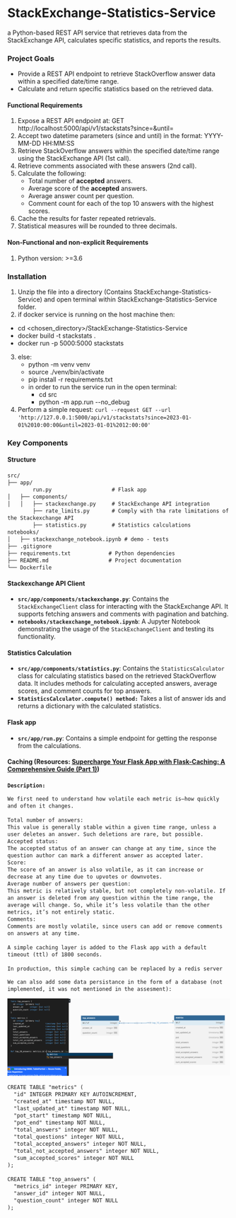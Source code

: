 # StackExchange-Statistics-Service
a Python-based REST API service that retrieves data from the StackExchange API, calculates specific statistics, and reports the results.

### Project Goals
 - Provide a REST API endpoint to retrieve StackOverflow answer data within a specified date/time range.
 - Calculate and return specific statistics based on the retrieved data.

 #### Functional Requirements 
 1. Expose a REST API endpoint at:
GET http://localhost:5000/api/v1/stackstats?since=<datetime>&until=<datetime>
 2. Accept two datetime parameters (since and until) in the format:
YYYY-MM-DD HH:MM:SS
 3. Retrieve StackOverflow answers within the specified date/time range using the StackExchange API (1st call).
 4. Retrieve comments associated with these answers (2nd call).
 5. Calculate the following:
    * Total number of **accepted** answers.
    * Average score of the **accepted** answers.
    * Average answer count per question.
    * Comment count for each of the top 10 answers with the highest scores.
 6. Cache the results for faster repeated retrievals.
 7. Statistical measures will be rounded to three decimals. 
 
  #### Non-Functional and non-explicit Requirements 
  1. Python version: >=3.6
### Installation
 1. Unzip the file into a directory (Contains StackExchange-Statistics-Service) and open terminal within StackExchange-Statistics-Service folder.
 2. if docker service is running on the host machine then:
   - cd <chosen_directory>/StackExchange-Statistics-Service
   - docker build -t stackstats .
   - docker run -p 5000:5000 stackstats
3. else:
   - python -m venv venv
   - source ./venv/bin/activate
   - pip install -r requirements.txt
   - in order to run the service run in the open terminal: 
     - cd src
     - python -m app.run --no_debug
4. Perform a simple request: ```curl --request GET --url 'http://127.0.0.1:5000/api/v1/stackstats?since=2023-01-01%2010:00:00&until=2023-01-01%2012:00:00'```
### Key Components

#### Structure
```aiignore
src/
├── app/
        run.py                   # Flask app
│   ├── components/
│   │   ├── stackexchange.py     # StackExchange API integration
        ├── rate_limits.py       # Comply with tha rate limitations of the Stackexchange API
        ├── statistics.py        # Statistics calculations
notebooks/
│   ├── stackexchange_notebook.ipynb # demo - tests
├── .gitignore
├── requirements.txt            # Python dependencies
├── README.md                   # Project documentation
└── Dockerfile                  
```

#### Stackexchange API Client
- **`src/app/components/stackexchange.py`**: Contains the `StackExchangeClient` class for interacting with the StackExchange API. It supports fetching answers and comments with pagination and batching.
- **`notebooks/stackexchange_notebook.ipynb`**: A Jupyter Notebook demonstrating the usage of the `StackExchangeClient` and testing its functionality.

#### Statistics Calculation
- **`src/app/components/statistics.py`**: Contains the `StatisticsCalculator` class for calculating statistics based on the retrieved StackOverflow data. It includes methods for calculating accepted answers, average scores, and comment counts for top answers.
- **`StatisticsCalculator.compute() method:`** Takes a list of answer ids and returns a dictionary with the calculated statistics.

#### Flask app
- **`src/app/run.py`**: Contains a simple endpoint for getting the response from the calculations.

#### Caching (Resources: [Supercharge Your Flask App with Flask-Caching: A Comprehensive Guide (Part 1)](https://medium.com/@jessicaovabor/supercharge-your-flask-app-with-flask-caching-a-comprehensive-guide-part-1-754d13570449))

**`Description:`**
```aiignore
We first need to understand how volatile each metric is—how quickly and often it changes.

Total number of answers:
This value is generally stable within a given time range, unless a user deletes an answer. Such deletions are rare, but possible.
Accepted status:
The accepted status of an answer can change at any time, since the question author can mark a different answer as accepted later.
Score:
The score of an answer is also volatile, as it can increase or decrease at any time due to upvotes or downvotes.
Average number of answers per question:
This metric is relatively stable, but not completely non-volatile. If an answer is deleted from any question within the time range, the average will change. So, while it’s less volatile than the other metrics, it’s not entirely static.
Comments:
Comments are mostly volatile, since users can add or remove comments on answers at any time.

A simple caching layer is added to the Flask app with a default timeout (ttl) of 1800 seconds.

In production, this simple caching can be replaced by a redis server 
```

```aiignore
We can also add some data persistance in the form of a database (not implemented, it was not mentioned in the assesment):
```
![diagram](./img/simple_diagram.png)

```tsql
CREATE TABLE "metrics" (
  "id" INTEGER PRIMARY KEY AUTOINCREMENT,
  "created_at" timestamp NOT NULL,
  "last_updated_at" timestamp NOT NULL,
  "pot_start" timestamp NOT NULL,
  "pot_end" timestamp NOT NULL,
  "total_answers" integer NOT NULL,
  "total_questions" integer NOT NULL,
  "total_accepted_answers" integer NOT NULL,
  "total_not_accepted_answers" integer NOT NULL,
  "sum_accepted_scores" integer NOT NULL
);

CREATE TABLE "top_answers" (
  "metrics_id" integer PRIMARY KEY,
  "answer_id" integer NOT NULL,
  "question_count" integer NOT NULL
);
```